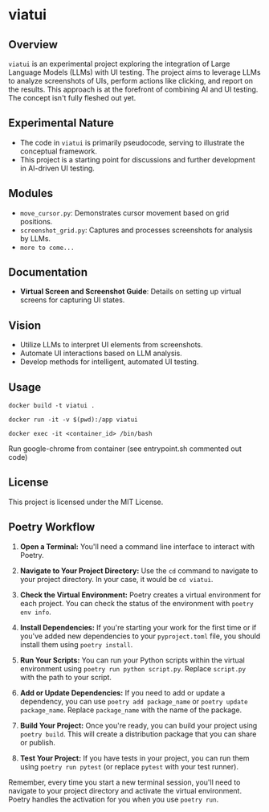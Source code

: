 # viatui

## Overview

`viatui` is an experimental project exploring the integration of Large Language Models (LLMs) with UI testing. The project aims to leverage LLMs to analyze screenshots of UIs, perform actions like clicking, and report on the results. This approach is at the forefront of combining AI and UI testing. The concept isn't fully fleshed out yet.

## Experimental Nature

- The code in `viatui` is primarily pseudocode, serving to illustrate the conceptual framework.
- This project is a starting point for discussions and further development in AI-driven UI testing.

## Modules

- `move_cursor.py`: Demonstrates cursor movement based on grid positions.
- `screenshot_grid.py`: Captures and processes screenshots for analysis by LLMs.
- `more to come...`

## Documentation

- **Virtual Screen and Screenshot Guide**: Details on setting up virtual screens for capturing UI states.

## Vision

- Utilize LLMs to interpret UI elements from screenshots.
- Automate UI interactions based on LLM analysis.
- Develop methods for intelligent, automated UI testing.

## Usage

```
docker build -t viatui .
```

```
docker run -it -v $(pwd):/app viatui
```

```
docker exec -it <container_id> /bin/bash
```

Run google-chrome from container (see entrypoint.sh commented out code)

## License

This project is licensed under the MIT License.

## Poetry Workflow

1. **Open a Terminal:** You'll need a command line interface to interact with Poetry.

2. **Navigate to Your Project Directory:** Use the `cd` command to navigate to your project directory. In your case, it would be `cd viatui`.

3. **Check the Virtual Environment:** Poetry creates a virtual environment for each project. You can check the status of the environment with `poetry env info`.

4. **Install Dependencies:** If you're starting your work for the first time or if you've added new dependencies to your `pyproject.toml` file, you should install them using `poetry install`.

5. **Run Your Scripts:** You can run your Python scripts within the virtual environment using `poetry run python script.py`. Replace `script.py` with the path to your script.

6. **Add or Update Dependencies:** If you need to add or update a dependency, you can use `poetry add package_name` or `poetry update package_name`. Replace `package_name` with the name of the package.

7. **Build Your Project:** Once you're ready, you can build your project using `poetry build`. This will create a distribution package that you can share or publish.

8. **Test Your Project:** If you have tests in your project, you can run them using `poetry run pytest` (or replace `pytest` with your test runner).

Remember, every time you start a new terminal session, you'll need to navigate to your project directory and activate the virtual environment. Poetry handles the activation for you when you use `poetry run`.

